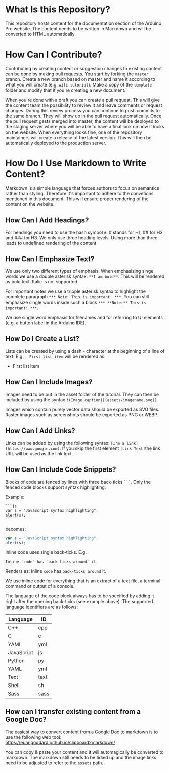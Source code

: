 # What Is this Repository?

This repository hosts content for the documentation section of the Arduino Pro website. The content needs to be written in Markdown and will be converted to HTML automatically.

# How Can I Contribute?

Contributing by creating content or suggestion changes to existing content can be done by making pull requests. You start by forking the `master` branch. Create a new branch based on master and name it according to what you will create (e.g. `wifi-tutorial`). Make a copy of the `template` folder and modify that if you're creating a new document.

When you're done with a draft you can create a pull request. This will give the content team the possibility to review it and leave comments or request changes. During this review process you can continue to push commits to the same branch. They will show up in the pull request automatically. Once the pull request gests merged into master, the content will be deployed to the staging server where you will be able to have a final look on how it looks on the website. When everything looks fine, one of the repository maintainers will create a release of the latest version. This will then be automatically deployed to the production server.



# How Do I Use Markdown to Write Content?

Markdown is a simple language that forces authors to focus on semantics rather than styling. Therefore it's important to adhere to the convetions mentioned in this document. This will ensure proper rendering of the content on the website.

## How Can I Add Headings?

For headings you need to use the hash symbol `#`. # stands for H1, ## for H2 and ### for H3. We only use three heading levels. Using more than three leads to undefined rendering of the content.

## How Can I Emphasize Text?

We use only two different types of emphasis. When emphasizing singe words we use a double asterisk syntax: `**I am bold**`. This will be rendered as bold text. Italic is not supported.

For important notes we use a tripple asterisk syntax to highlight the complete paragraph `*** Note: This is important! ***`. You can still emphasize single words inside such a block `*** **Note:** This is important! ***`.

We use single word emphasis for filenames and for referring to UI elements (e.g. a button label in the Arduino IDE).

## How Do I Create a List?

Lists can be created by using a dash - character at the beginning of a line of text. E.g. `- First list item` will be rendered as:

- First list item

## How Can I Include Images?

Images need to be put in the asset folder of the tutorial. They can then be included by using the syntax `!(Image caption)[(assets/imagename.svg)]`

Images which contain purely vector data should be exported as SVG files. Raster images such as screenshots should be exported as PNG or WEBP.

## How Can I Add Links?

Links can be added by using the following syntax: `[I'm a link](https://www.google.com)`. If you skip the first element `[Link Text]`the link URL will be used as the link text.

## How Can I Include Code Snippets?
Blocks of code are fenced by lines with three back-ticks <code>```</code>. Only the fenced code blocks support syntax highlighting. 

Example:

    ```js
    var s = "JavaScript syntax highlighting";
    alert(s);
    ```

becomes:

```javascript
var s = "JavaScript syntax highlighting";
alert(s);
```

Inline code uses single back-ticks. E.g.

```no-highlight
Inline `code` has `back-ticks around` it.
```
Renders as: Inline `code` has `back-ticks around` it. 

We use inline code for everything that is an extract of a text file, a terminal command or output of a console.

The language of the code block always has to be specified by adding it right after the opening back-ticks (see example above). The supported language identifiers are as follows:


| Language   | ID       |
| ---------- | -------- |
| C++        | cpp      |
| C          | c        |
| YAML       | yml      |
| JavaScript | js       |
| Python     | py       |
| YAML       | yml      |
| Text       | text     |
| Shell      | sh       |
| Sass       | sass     |

## How can I transfer existing content from a Google Doc?

The easiest way to convert content from a Google Doc to markdown is to use the following web tool: https://euangoddard.github.io/clipboard2markdown/

You can copy & paste your content and it will automagically be converted to markdown. The markdown still needs to be tidied up and the image links need to be adjusted to refer to the `assets` path.